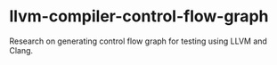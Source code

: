 # llvm-compiler-control-flow-graph
Research on generating control flow graph for testing using LLVM and Clang.
